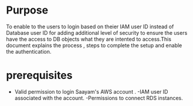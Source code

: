 # Purpose 
   To enable to the users to login based on theier IAM user ID instead of Database user ID for adding additional level of security to ensure the users have the access to DB objects what they are intented to access.This document explains the process , steps to complete the setup and enable the authentication. 
# prerequisites
   - Valid permission to login Saayam's AWS account . 
   -IAM user ID associated with the account.
    -Permissions to connect RDS instances.

   
   
